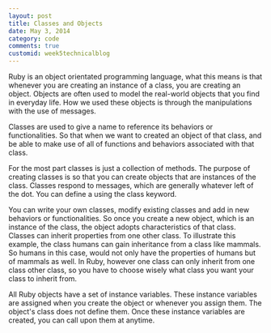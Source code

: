 ```yaml
---
layout: post
title: Classes and Objects
date: May 3, 2014
category: code
comments: true
customid: week5technicalblog
---
```

Ruby is an object orientated programming language, what this means is that whenever you are creating an instance of a class, you are creating an object. Objects are often used to model the real-world objects that you find in everyday life. How we used these objects is through the manipulations with the use of messages.

Classes are used to give a name to reference its behaviors or functionalities. So that when we want to created an object of that class, and be able to make use of all of functions and behaviors associated with that class.

For the most part classes is just a collection of methods. The purpose of creating classes is so that you can create objects that are instances of the class. Classes respond to messages, which are generally whatever left of the dot. You can define a using the class keyword.

You can write your own classes, modify existing classes and add in new behaviors or functionalities. So once you create a new object, which is an instance of the class, the object adopts characteristics of that class. Classes can inherit properties from one other class. To illustrate this example, the class humans can gain inheritance from a class like mammals. So humans in this case, would not only have the properties of humans but of mammals as well. In Ruby, however one class can only inherit from one class other class, so you have to choose wisely what class you want your class to inherit from.

All Ruby objects have a set of instance variables. These instance variables are assigned when you create the object or whenever you assign them. The object's class does not define them. Once these instance variables are created, you can call upon them at anytime.
